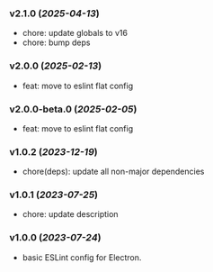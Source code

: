 ### v2.1.0 (_2025-04-13_)

- chore: update globals to v16
- chore: bump deps

### v2.0.0 (_2025-02-13_)

- feat: move to eslint flat config

### v2.0.0-beta.0 (_2025-02-05_)

- feat: move to eslint flat config

### v1.0.2 (_2023-12-19_)

- chore(deps): update all non-major dependencies

### v1.0.1 (_2023-07-25_)

- chore: update description

### v1.0.0 (_2023-07-24_)

- basic ESLint config for Electron.
